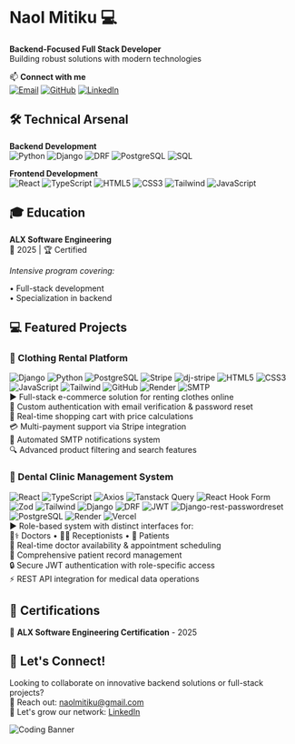 # Naol Mitiku 💻  
**Backend-Focused Full Stack Developer**  
Building robust solutions with modern technologies  

📫 **Connect with me**  
[![Email](https://img.shields.io/badge/-naolmitiku@gmail.com-D14836?style=flat&logo=gmail&logoColor=white)](mailto:naolmitiku@gmail.com)
[![GitHub](https://img.shields.io/badge/-@Naola1-181717?style=flat&logo=github)](https://github.com/Naola1)
[![LinkedIn](https://img.shields.io/badge/-Naol_Mitiku-0077B5?style=flat&logo=linkedin)](https://www.linkedin.com/in/naol-mitiku-0a48a423b/)

## 🛠️ Technical Arsenal  
**Backend Development**  
![Python](https://img.shields.io/badge/-Python-3776AB?logo=python&logoColor=white) ![Django](https://img.shields.io/badge/-Django-092E20?logo=django) ![DRF](https://img.shields.io/badge/-Django_REST-FF1709?logo=django&logoColor=white) ![PostgreSQL](https://img.shields.io/badge/-PostgreSQL-4169E1?logo=postgresql) ![SQL](https://img.shields.io/badge/-SQL-4479A1?logo=postgresql&logoColor=white)

**Frontend Development**  
![React](https://img.shields.io/badge/-React-61DAFB?logo=react&logoColor=black) ![TypeScript](https://img.shields.io/badge/-TypeScript-3178C6?logo=typescript) ![HTML5](https://img.shields.io/badge/-HTML5-E34F26?logo=html5&logoColor=white) ![CSS3](https://img.shields.io/badge/-CSS3-1572B6?logo=css3) ![Tailwind](https://img.shields.io/badge/-Tailwind-06B6D4?logo=tailwind-css) ![JavaScript](https://img.shields.io/badge/-JavaScript-F7DF1E?logo=javascript&logoColor=black)

## 🎓 Education  
**ALX Software Engineering**  
📆 2025 | 🏆 Certified  

_Intensive program covering:_  

• Full-stack development  
• Specialization in backend

## 💻 Featured Projects  

### 🛒 Clothing Rental Platform  
![Django](https://img.shields.io/badge/-Django-092E20) ![Python](https://img.shields.io/badge/-Python-3776AB) ![PostgreSQL](https://img.shields.io/badge/-PostgreSQL-4169E1) ![Stripe](https://img.shields.io/badge/-Stripe-008CDD) ![dj-stripe](https://img.shields.io/badge/-dj--stripe-008CDD) ![HTML5](https://img.shields.io/badge/-HTML5-E34F26) ![CSS3](https://img.shields.io/badge/-CSS3-1572B6) ![JavaScript](https://img.shields.io/badge/-JavaScript-F7DF1E) ![Tailwind](https://img.shields.io/badge/-Tailwind-06B6D4) ![GitHub](https://img.shields.io/badge/-GitHub-181717) ![Render](https://img.shields.io/badge/-Render-46E3B7) ![SMTP](https://img.shields.io/badge/-SMTP-EA4335?logo=gmail)  
▶️ Full-stack e-commerce solution for renting clothes online  
🔐 Custom authentication with email verification & password reset  
🛒 Real-time shopping cart with price calculations  
💳 Multi-payment support via Stripe integration  
📧 Automated SMTP notifications system  
🔍 Advanced product filtering and search features

### 🏥 Dental Clinic Management System  
![React](https://img.shields.io/badge/-React-61DAFB) ![TypeScript](https://img.shields.io/badge/-TypeScript-3178C6) ![Axios](https://img.shields.io/badge/-Axios-5A29E4) ![Tanstack Query](https://img.shields.io/badge/-Tanstack_Query-FF4154?logo=reactquery) ![React Hook Form](https://img.shields.io/badge/-React_Hook_Form-EC5990) ![Zod](https://img.shields.io/badge/-Zod-3066BE) ![Tailwind](https://img.shields.io/badge/-Tailwind-06B6D4) ![Django](https://img.shields.io/badge/-Django-092E20) ![DRF](https://img.shields.io/badge/-DRF-FF1709) ![JWT](https://img.shields.io/badge/-JWT-000000) ![Django-rest-passwordreset](https://img.shields.io/badge/-Django_rest_passwordreset-FF1709) ![PostgreSQL](https://img.shields.io/badge/-PostgreSQL-4169E1) ![Render](https://img.shields.io/badge/-Render-46E3B7) ![Vercel](https://img.shields.io/badge/-Vercel-000000)  
▶️ Role-based system with distinct interfaces for:  
👨⚕️ Doctors • 🧑💼 Receptionists • 👤 Patients  
📅 Real-time doctor availability & appointment scheduling  
📝 Comprehensive patient record management  
🔒 Secure JWT authentication with role-specific access  
⚡ REST API integration for medical data operations

## 📜 Certifications  
🏅 **ALX Software Engineering Certification** - 2025  

## 🚀 Let's Connect!  
Looking to collaborate on innovative backend solutions or full-stack projects?  
📧 Reach out: [naolmitiku@gmail.com](mailto:naolmitiku@gmail.com)  
💼 Let's grow our network: [LinkedIn](https://www.linkedin.com/in/naol-mitiku-0a48a423b/)

![Coding Banner](https://readme-typing-svg.demolab.com/?font=Fira+Code&pause=1000&color=54A2FF&width=435&lines=Turning+ideas+into+functional+code;Full-stack+developer+focused+on+backend+development;Always+learning+%26+building)
